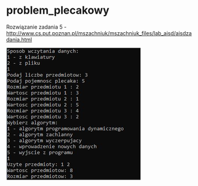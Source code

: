# problem_plecakowy
Rozwiązanie zadania 5 - http://www.cs.put.poznan.pl/mszachniuk/mszachniuk_files/lab_aisd/aisdzadania.html

![screenshot1](https://github.com/BDemut/problem_plecakowy/blob/master/pic.JPG?raw=true)
